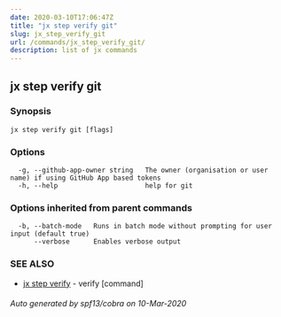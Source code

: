 ```yaml
---
date: 2020-03-10T17:06:47Z
title: "jx step verify git"
slug: jx_step_verify_git
url: /commands/jx_step_verify_git/
description: list of jx commands
---
```

## jx step verify git



### Synopsis



```
jx step verify git [flags]
```

### Options

```
  -g, --github-app-owner string   The owner (organisation or user name) if using GitHub App based tokens
  -h, --help                      help for git
```

### Options inherited from parent commands

```
  -b, --batch-mode   Runs in batch mode without prompting for user input (default true)
      --verbose      Enables verbose output
```

### SEE ALSO

* [jx step verify](/commands/jx_step_verify/)	 - verify [command]

###### Auto generated by spf13/cobra on 10-Mar-2020
